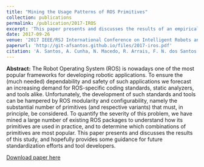```yaml
---
title: "Mining the Usage Patterns of ROS Primitives"
collection: publications
permalink: /publication/2017-IROS
excerpt: 'This paper presents and discusses the results of an empirical study to understand how ROS primitives are used in practice, and to determine which combinations of primitives are most popular.'
date: 2017-09-26
venue: '2017 IEEE/RSJ International Conference on Intelligent Robots and Systems (IROS)'
paperurl: 'http://git-afsantos.github.io/files/2017-iros.pdf'
citation: 'A. Santos, A. Cunha, N. Macedo, R. Arrais, F. N. dos Santos. (2017). &quot;Mining the Usage Patterns of ROS Primitives.&quot; <i>IROS 2017</i>. 3855-3860.'
---
```

**Abstract:**
The Robot Operating System (ROS) is nowadays one of the most popular frameworks for developing robotic applications.
To ensure the (much needed) dependability and safety of such applications we forecast an increasing demand for ROS-specific coding standards, static analyzers, and tools alike.
Unfortunately, the development of such standards and tools can be hampered by ROS modularity and configurability, namely the substantial number of primitives (and respective variants) that must, in principle, be considered.
To quantify the severity of this problem, we have mined a large number of existing ROS packages to understand how its primitives are used in practice, and to determine which combinations of primitives are most popular.
This paper presents and discusses the results of this study, and hopefully provides some guidance for future standardization efforts and tool developers.

[Download paper here](http://git-afsantos.github.io/files/2017-iros.pdf)
